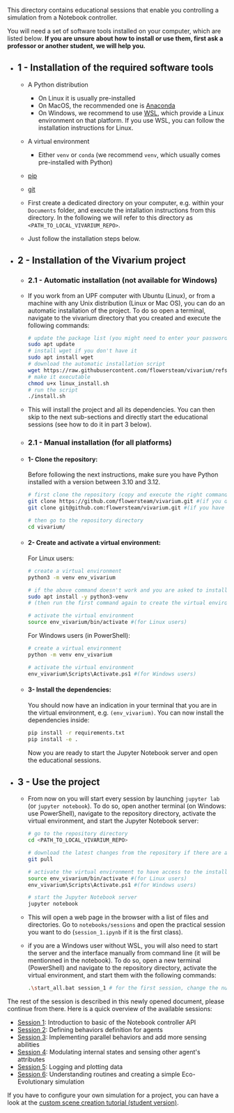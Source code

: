 This directory contains educational sessions that enable you controlling a simulation from a Notebook controller.

You will need a set of software tools installed on your computer, which are listed below. **If you are unsure about how to install or use them, first ask a professor or another student, we will help you.**

- ## 1 - Installation of the required software tools

    - A Python distribution
        - On Linux it is usually pre-installed
        - On MacOS, the recommended one is [Anaconda](https://www.anaconda.com/)
        - On Windows, we recommend to use [WSL](https://learn.microsoft.com/en-us/windows/wsl/install), which provide a Linux environment on that platform. If you use WSL, you can follow the installation instructions for Linux.
    - A virtual environment
        - Either `venv` or `conda` (we recommend `venv`, which usually comes pre-installed with Python)
    - [pip](https://pypi.org/project/pip/)
    - [git](https://git-scm.com/)


    - First create a dedicated directory on your computer, e.g. within your `Documents` folder, and execute the intallation instructions from this directory. In the following we will refer to this directory as `<PATH_TO_LOCAL_VIVARIUM_REPO>`.
    - Just follow the installation steps below.

- ## 2 - Installation of the Vivarium project

    - ### 2.1 - Automatic installation (not available for Windows)

    - If you work from an UPF computer with Ubuntu (Linux), or from a machine with any Unix distribution (Linux or Mac OS), you can do an automatic installation of the project. To do so open a terminal, navigate to the vivarium directory that you created and execute the following commands:

        ```bash
        # update the package list (you might need to enter your password)
        sudo apt update
        # install wget if you don't have it
        sudo apt install wget
        # download the automatic installation script
        wget https://raw.githubusercontent.com/flowersteam/vivarium/refs/heads/main/linux_install.sh
        # make it executable
        chmod u+x linux_install.sh
        # run the script
        ./install.sh
        ```

    - This will install the project and all its dependencies. You can then skip to the next sub-sections and directly start the educational sessions (see how to do it in part 3 below).

    - ### 2.1 - Manual installation (for all platforms)

    - #### 1- Clone the repository:

        Before following the next instructions, make sure you have Python installed with a version between 3.10 and 3.12. 

        ```bash
        # first clone the repository (copy and execute the right command for your case)
        git clone https://github.com/flowersteam/vivarium.git #(if you don't have a GitHub account)
        git clone git@github.com:flowersteam/vivarium.git #(if you have a GitHub account and SSH keys set up)

        # then go to the repository directory
        cd vivarium/
        ```
    - #### 2- Create and activate a virtual environment:

        For Linux users:

        ```bash
        # create a virtual environment
        python3 -m venv env_vivarium

        # if the above command doesn't work and you are asked to install the `venv` module, execute this:
        sudo apt install -y python3-venv
        # (then run the first command again to create the virtual environment)

        # activate the virtual environment
        source env_vivarium/bin/activate #(for Linux users)
        ```

        For Windows users (in PowerShell):
        ```bash
        # create a virtual environment
        python -m venv env_vivarium

        # activate the virtual environment
        env_vivarium\Scripts\Activate.ps1 #(for Windows users)
        ```

    - #### 3- Install the dependencies:

        You should now have an indication in your terminal that you are in the virtual environment, e.g. `(env_vivarium)`. You can now install the dependencies inside:

        ```bash
        pip install -r requirements.txt
        pip install -e . 
        ```

        Now you are ready to start the Jupyter Notebook server and open the educational sessions.

- ## 3 - Use the project

    - From now on you will start every session by launching `jupyter lab` (or `jupyter notebook`). To do so, open another terminal (on Windows: use PowerShell), navigate to the repository directory, activate the virtual environment, and start the Jupyter Notebook server:

        ```bash
        # go to the repository directory
        cd <PATH_TO_LOCAL_VIVARIUM_REPO>

        # download the latest changes from the repository if there are any
        git pull

        # activate the virtual environment to have access to the installed dependencies
        source env_vivarium/bin/activate #(for Linux users)
        env_vivarium\Scripts\Activate.ps1 #(for Windows users)

        # start the Jupyter Notebook server
        jupyter notebook
        ```
    - This will open a web page in the browser with a list of files and directories. Go to `notebooks/sessions` and open the practical session you want to do (`session_1.ipynb` if it is the first class).

    - if you are a Windows user without WSL, you will also need to start the server and the interface manually from command line (it will be mentionned in the notebook). To do so, open a new terminal (PowerShell) and navigate to the repository directory, activate the virtual environment, and start them with the following commands:

        ```bash
        .\start_all.bat session_1 # for the first session, change the number for the desired session
        ```

The rest of the session is described in this newly opened document, please continue from there. 
Here is a quick overview of the available sessions:

- [Session 1](session_1.ipynb): Introduction to basic of the Notebook controller API
- [Session 2](session_2.ipynb): Defining behaviors definition for agents
- [Session 3](session_3.ipynb): Implementing parallel behaviors and add more sensing abilities
- [Session 4](session_4.ipynb): Modulating internal states and sensing other agent's attributes
- [Session 5](session_5_logging.ipynb): Logging and plotting data
- [Session 6](session_6_bonus.ipynb): Understanding routines and creating a simple Eco-Evolutionary simulation

If you have to configure your own simulation for a project, you can have a look at the [custom scene creation tutorial (student version)](./create_custom_scene_tutorial_simple.md).